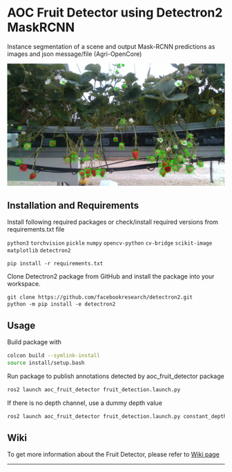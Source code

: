 # AOC Fruit Detector using Detectron2 MaskRCNN

Instance segmentation of a scene and output Mask-RCNN predictions as images and json message/file (Agri-OpenCore)

![Example images](./src/aoc_fruit_detector/scripts/data/figure/output_fig.png)

## Installation and Requirements

Install following required packages or check/install required versions from requirements.txt file

`python3` `torchvision` `pickle` `numpy` `opencv-python` `cv-bridge` `scikit-image` `matplotlib`
`detectron2` 

```
pip install -r requirements.txt
```
Clone Detectron2 package from GitHub and install the package into your workspace.

```
git clone https://github.com/facebookresearch/detectron2.git
python -m pip install -e detectron2
```

## Usage

Build package with

```bash
colcon build --symlink-install
source install/setup.bash 
```

Run package to publish annotations detected by aoc_fruit_detector package 

```bash
ros2 launch aoc_fruit_detector fruit_detection.launch.py
```

If there is no depth channel, use a dummy depth value 

```bash
ros2 launch aoc_fruit_detector fruit_detection.launch.py constant_depth_value:=0.5
```

## Wiki

To get more information about the Fruit Detector, please refer to [Wiki page][wiki_page]

---

[wiki_page]: https://github.com/LCAS/fruit_detector/wiki